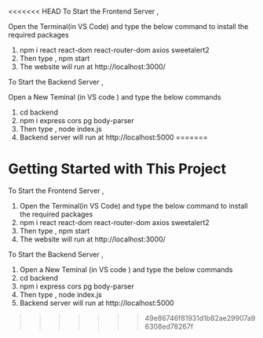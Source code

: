<<<<<<< HEAD
To Start the Frontend Server ,

Open the Terminal(in VS Code) and type the below command to install the required packages

1. npm i react react-dom react-router-dom axios sweetalert2
2. Then type , npm start
3. The website will run at http://localhost:3000/


To Start the Backend Server ,

Open a New Teminal (in VS code ) and type the below commands
1. cd backend
2. npm i express cors pg body-parser
3. Then type , node index.js
4. Backend server will run at http://localhost:5000
=======
# Getting Started with This Project

To Start the Frontend Server ,
1. Open the Terminal(in VS Code) and type the below command to install the required packages
2. npm i react react-dom react-router-dom axios sweetalert2
3. Then type , npm start
4. The website will run at http://localhost:3000/


To Start the Backend Server ,
1. Open a New Teminal (in VS code ) and type the below commands
2. cd backend
3. npm i express cors pg body-parser
4. Then type , node index.js
5. Backend server will run at http://localhost:5000
>>>>>>> 49e86746f81931d1b82ae29907a96308ed78267f

